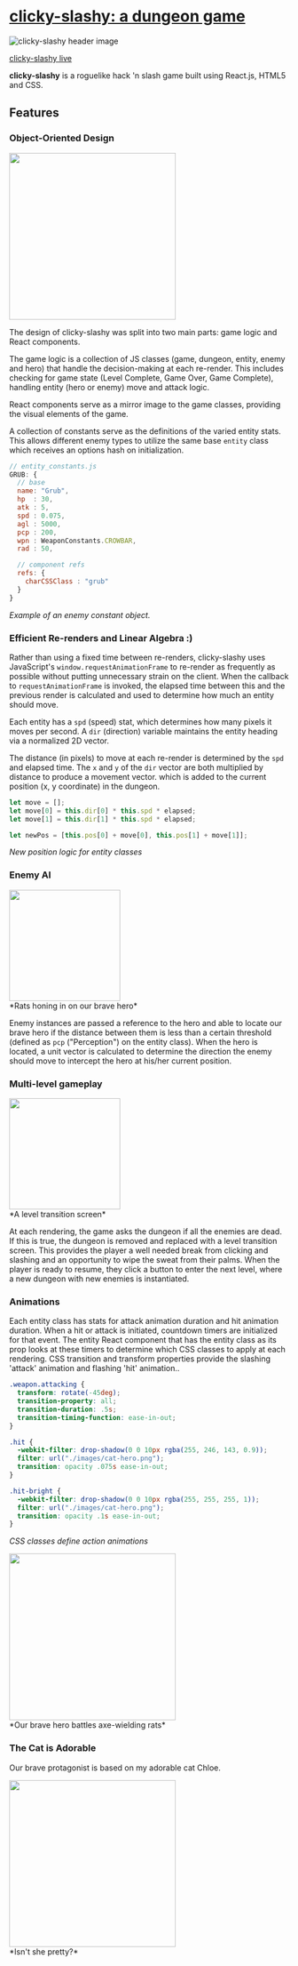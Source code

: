 # [clicky-slashy: a dungeon game](http://clicky-slashy.rocks)

![clicky-slashy header image][header_img]

[clicky-slashy live][live]

**clicky-slashy** is a roguelike hack 'n slash game built using React.js, HTML5 and CSS.


## Features

### Object-Oriented Design

<img align="center" src="docs/images/oop.png" height="300px" style="display: block; "/>

The design of clicky-slashy was split into two main parts: game logic and React components.

The game logic is a collection of JS classes (game, dungeon, entity, enemy and hero) that handle the decision-making at each re-render. This includes checking for game state (Level Complete, Game Over, Game Complete), handling entity (hero or enemy) move and attack logic.

React components serve as a mirror image to the game classes, providing the visual elements of the game.

A collection of constants serve as the definitions of the varied entity stats. This allows different enemy types to utilize the same base `entity` class which receives an options hash on initialization.


```js
// entity_constants.js
GRUB: {
  // base
  name: "Grub",
  hp  : 30,
  atk : 5,
  spd : 0.075,
  agl : 5000,
  pcp : 200,
  wpn : WeaponConstants.CROWBAR,
  rad : 50,

  // component refs
  refs: {
    charCSSClass : "grub"
  }
}
```
*Example of an enemy constant object.*

### Efficient Re-renders and Linear Algebra :)

Rather than using a fixed time between re-renders, clicky-slashy uses JavaScript's `window.requestAnimationFrame` to re-render as frequently as possible without putting unnecessary strain on the client. When the callback to `requestAnimationFrame` is invoked, the elapsed time between this and the previous render is calculated and used to determine how much an entity should move.

Each entity has a `spd` (speed) stat, which determines how many pixels it moves per second. A `dir` (direction) variable maintains the entity heading via a normalized 2D vector.

The distance (in pixels) to move at each re-render is determined by the `spd` and elapsed time. The `x` and `y` of the `dir` vector are both multiplied by distance to produce a movement vector. which is added to the current position (x, y coordinate) in the dungeon.


```js
let move = [];
let move[0] = this.dir[0] * this.spd * elapsed;
let move[1] = this.dir[1] * this.spd * elapsed;

let newPos = [this.pos[0] + move[0], this.pos[1] + move[1]];
```
*New position logic for entity classes*

### Enemy AI

<img align="center" src="docs/images/ai.png" height="200px" style="display: block; "/>
*Rats honing in on our brave hero*

Enemy instances are passed a reference to the hero and able to locate our brave hero if the distance between them is less than a certain threshold (defined as `pcp` ("Perception") on the entity class). When the hero is located, a unit vector is calculated to determine the direction the enemy should move to intercept the hero at his/her current position.

### Multi-level gameplay

<img align="center" src="docs/images/levels.png" height="200px" style="display: block; "/>
*A level transition screen*

At each rendering, the game asks the dungeon if all the enemies are dead. If this is true, the dungeon is removed and replaced with a level transition screen. This provides the player a well needed break from clicking and slashing and an opportunity to wipe the sweat from their palms. When the player is ready to resume, they click a button to enter the next level, where a new dungeon with new enemies is instantiated.

### Animations

Each entity class has stats for attack animation duration and hit animation duration. When a hit or attack is initiated, countdown timers are initialized for that event. The entity React component that has the entity class as its prop looks at these timers to determine which CSS classes to apply at each rendering. CSS transition and transform properties provide the slashing 'attack' animation and flashing 'hit' animation..

```css
.weapon.attacking {
  transform: rotate(-45deg);
  transition-property: all;
  transition-duration: .5s;
  transition-timing-function: ease-in-out;
}

.hit {
  -webkit-filter: drop-shadow(0 0 10px rgba(255, 246, 143, 0.9));
  filter: url("./images/cat-hero.png");
  transition: opacity .075s ease-in-out;
}

.hit-bright {
  -webkit-filter: drop-shadow(0 0 10px rgba(255, 255, 255, 1));
  filter: url("./images/cat-hero.png");
  transition: opacity .1s ease-in-out;
}
```
*CSS classes define action animations*

<img align="center" src="docs/images/rats.gif" height="300px" style="display: block; "/>
*Our brave hero battles axe-wielding rats*

### The Cat is Adorable
Our brave protagonist is based on my adorable cat Chloe.

<img align="center" src="docs/images/chloe.jpg" height="300px" style="display: block; "/>
*Isn't she pretty?*

[live]: http://clicky-slashy.rocks
[header_img]: docs/images/header.png
